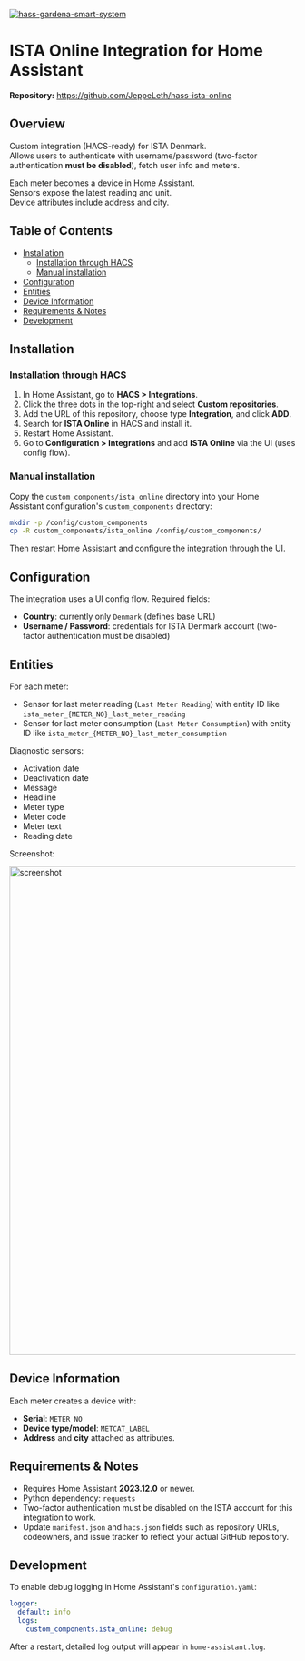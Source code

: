 [![hass-gardena-smart-system](https://img.shields.io/github/release/JeppeLeth/hass-ista-online.svg?1)](https://github.com/JeppeLeth/hass-ista-online)

# ISTA Online Integration for Home Assistant

**Repository:** https://github.com/JeppeLeth/hass-ista-online

## Overview

Custom integration (HACS-ready) for ISTA Denmark.  
Allows users to authenticate with username/password (two-factor authentication **must be disabled**), fetch user info and meters.

Each meter becomes a device in Home Assistant.  
Sensors expose the latest reading and unit.  
Device attributes include address and city.

## Table of Contents

- [Installation](#installation)
  - [Installation through HACS](#installation-through-hacs)
  - [Manual installation](#manual-installation)
- [Configuration](#configuration)
- [Entities](#entities)
- [Device Information](#device-information)
- [Requirements & Notes](#requirements--notes)
- [Development](#development)

## Installation

### Installation through HACS

1. In Home Assistant, go to **HACS > Integrations**.
2. Click the three dots in the top-right and select **Custom repositories**.
3. Add the URL of this repository, choose type **Integration**, and click **ADD**.
4. Search for **ISTA Online** in HACS and install it.
5. Restart Home Assistant.
6. Go to **Configuration > Integrations** and add **ISTA Online** via the UI (uses config flow).

### Manual installation

Copy the `custom_components/ista_online` directory into your Home Assistant configuration's `custom_components` directory:

```bash
mkdir -p /config/custom_components
cp -R custom_components/ista_online /config/custom_components/
```

Then restart Home Assistant and configure the integration through the UI.

## Configuration

The integration uses a UI config flow. Required fields:
- **Country**: currently only `Denmark` (defines base URL)
- **Username / Password**: credentials for ISTA Denmark account (two-factor authentication must be disabled)

## Entities

For each meter:
- Sensor for last meter reading (`Last Meter Reading`) with entity ID like `ista_meter_{METER_NO}_last_meter_reading`
- Sensor for last meter consumption (`Last Meter Consumption`) with entity ID like `ista_meter_{METER_NO}_last_meter_consumption`

Diagnostic sensors:
- Activation date
- Deactivation date
- Message
- Headline
- Meter type
- Meter code
- Meter text
- Reading date

Screenshot:

<img width="661" height="859" alt="screenshot" src="https://github.com/user-attachments/assets/9c9e25b0-cff4-4eaf-8480-b4cf6624094e" />


## Device Information

Each meter creates a device with:
- **Serial**: `METER_NO`
- **Device type/model**: `METCAT_LABEL`
- **Address** and **city** attached as attributes.

## Requirements & Notes

- Requires Home Assistant **2023.12.0** or newer.
- Python dependency: `requests`
- Two-factor authentication must be disabled on the ISTA account for this integration to work.
- Update `manifest.json` and `hacs.json` fields such as repository URLs, codeowners, and issue tracker to reflect your actual GitHub repository.

## Development

To enable debug logging in Home Assistant's `configuration.yaml`:

```yaml
logger:
  default: info
  logs:
    custom_components.ista_online: debug
```

After a restart, detailed log output will appear in `home-assistant.log`.
